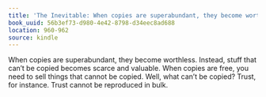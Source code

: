 ```yaml
---
title: 'The Inevitable: When copies are superabundant, they become worthless. Instea…'
book_uuid: 56b3ef73-d980-4e42-8798-d34eec8ad688
location: 960-962
source: kindle
---
```


When copies are superabundant, they become worthless. Instead, stuff that can’t be copied becomes scarce and valuable. When copies are free, you need to sell things that cannot be copied. Well, what can’t be copied? Trust, for instance. Trust cannot be reproduced in bulk.